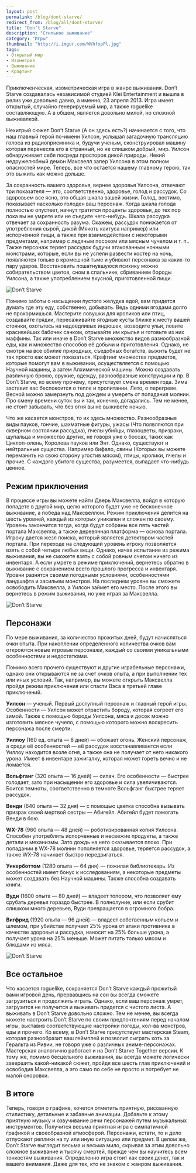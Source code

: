 ```yaml
---
layout: post
permalink: /blog/dont-starve/
redirect_from: /blog/all/dont-starve/
title: "Don’t Starve"
description: "Стильное выживание"
category: "Игры"
thumbnail: "http://i.imgur.com/WVhfxpPl.jpg"
tags:
- Открытый мир
- Изометрия
- Выживание
- Крафтинг
---
```


Приключенческая, изометрическая игра в жанре выживания. Don’t Starve создавалась независимой студией Klei Entertainment и вышла в релиз уже довольно давно, а именно, 23 апреля 2013. Игра имеет открытый, случайно генерируемый мир, а также roguelike составляющую. А в общем, является довольно милой, но сложной выживалкой.

Нехитрый сюжет Don’t Starve (А он здесь есть?) начинается с того, что наш главный герой по-имени Уилсон, услышал загадочную трансляцию голоса из радиоприемника и, будучи ученым, сконструировал машину которая перенесла его в странный, но не слишком добрый, мир. Уилсон обнаруживает себя посреди просторов дикой природы. Некий недружелюбный демон Максвелл запер Уилсона в этом полном опасностей мире. Теперь, все что остается нашему главному герою, так это выжить как можно дольше.

За сохранность вашего здоровья, вернее здоровья Уилсона, отвечают три показателя — это, соответственно, здоровье, голод и рассудок. Со здоровьем все ясно, это общая шкала вашей жизни. Голод, вестимо, показывает насколько голоден ваш персонаж. Когда шкала голода полностью опустеет, начнут тратится проценты здоровья, до тех пор пока вы не умрете или не съедите чего-нибудь. Шкала рассудка отвечает за сохранность разума. Скажем, рассудок понижается от употребления сырой, дикой (Мякоть кактуса например) или испорченной пищи, а также при взаимодействии с некоторыми предметами, например с ледяным посохом или мясным чучелом и т. п.. Также персонаж теряет рассудок будучи атакованным ночными монстрами, которые, если вы не успели развести костер на ночь, появляются только в кромешной тьме и убивают персонажа за каких-то пару ударов. Восстановить пошатнувшуюся психику можно собирательством цветов, сном в спальнике, сбриванием бороды Уилсона, а также употреблением вкусной, приготовленной пищи.

![Don’t Starve](http://i.imgur.com/t7nKl3B.jpg)

Помимо заботы о насыщении пустого желудка едой, вам придется думать где эту еду, собственно, добывать. Ведь одними ягодами долго не прокормишься. Мастерите ловушки для кроликов или птиц, создавайте грядки, пересаживайте ягодные кусты ближе к месту вашей стоянки, охотьтесь на надоедливых индюшек, возводите ульи, ловите красивейших бабочек сачком, отрывайте им крылья и готовьте из них маффины. Так или иначе в Don’t Starve множество видов разнообразной еды, как и множество способов её добычи и приготовления. Однако, не смотря на все обилие природных, съедобных богатств, выжить будет не так просто как может показаться. Крафтинг множества предметов, которые помогут вам в выживании, осуществляется с помощью Научной машины, а затем Алхимической машины. Можно создавать различную броню, оружие, одежду, разнообразные конструкции и пр. В Don’t Starve, ко всему прочему, присутствует смена времен года. Зима заставит вас беспокоится о тепле и пропитании. Лето, о перегреве. Весной можно замерзнуть под дождем и умереть от попадания молнии. Про смену времени суток вы и так, конечно, догадались. Тем не менее, не стоит забывать, что без огня вы не выживете ночью.

Что же касается монстров, то их здесь множество. Разнообразные виды пауков, гончие, шахматные фигуры, ужасы (Что появляются при скверном состоянии рассудка), пчелы убийцы, глазоцветы, призраки, щупальца и множество других, не говоря уже о боссах, таких как Циклоп-олень, Королева пауков или Энт. Однако, существуют и нейтральные существа. Например бифало, свины (Которых вы можете переманить на свою сторону угостив мясом), птицы, кролики, пчелы и прочие. С каждого убитого существа, разумеется, выпадает что-нибудь ценное.

## Режим приключения

В процессе игры вы можете найти Дверь Максвелла, войдя в которую попадете в другой мир, целю которого будет уже не бесконечное выживание, а победа над Максвеллом. Режим приключения делится на шесть уровней, каждый из которых уникален и сложен по своему. Уровень закончится тогда, когда будут собраны все пять частей портала Максвелла, а также деревянная платформа — основа портала. Игроку дается жезл поиска, который является детектором частей портала. При переходе на следующий уровень игроку позволяется взять с собой четыре любых вещи. Однако, начав испытание из режима выживания, вы не сможете взять с собой ровным счетом ничего из инвентаря. А если умрете в режиме приключений, вернетесь обратно в выживание с сохранением всего прошлого прогресса и инвентаря. Уровни разнятся своими погодными условиями, особенностями ландшафта и засильем монстров. На последнем уровне вы сможете освободить Максвелла, а Уилсон займет его место. После этого вы вернетесь в режим выживания, но уже играя за Максвелла.

![Don’t Starve](http://i.imgur.com/WVhfxpP.jpg)

## Персонажи

По мере выживания, за количество прожитых дней, будут начисляться очки опыта. При накоплении определенного количества очков вам откроются новые игровые персонажи, каждый со своими уникальными особенностями и недостатками.

<p quote>Помимо всего прочего существуют и другие играбельные персонажи, однако они открываются не за счет очков опыта, а при выполнении тех или иных условий. Так, например, вы можете открыть Максвелла пройдя режим приключения или спасти Вэса в третьей главе приключений.</p>

**Уилсон** — ученый. Первый доступный персонаж и главный герой игры. Особенности — Уилсон может отрастить бороду, которая согреет его зимой. Также с помощью бороды Уилсона, мяса и досок можно изготовить мясное чучело, с помощью которого можно воскресить персонажа после смерти.

**Уиллоу** (160 ед. опыта — 8 дней) — обожает огонь. Женский персонаж, а среди её особенностей — её рассудок восстанавливается если Уиллоу находится возле огня, а также она не получает от него никакого урона. Имеет в инвентаре зажигалку, которая может гореть вечно и не ломается.

**Вольфганг** (320 опыта — 16 дней) — силач. Его особенности — быстрее голодает, зато при насыщении его здоровье и сила увеличиваются. Боится темноты, соответственно в темноте Вольфганг быстрее теряет рассудок.

**Венди** (640 опыта — 32 дня) — с помощью цветка способна вызывать призрак своей мертвой сестры — Абигейл. Абигейл будет помогать Венди в бою.

**WX-78** (960 опыта — 48 дней) — роботизированная копия Уилсона. Способен употреблять испорченные и несвежие продукты, а также детали и механизмы. Зато дождь на него сказывается плохо. При попадании в WX-78 молнии пополняется здоровье, теряется рассудок, а также WX-78 начинает быстро передвигаться.

**Уикерботтом** (1280 опыта — 64 дня) — пожилая библиотекарь. Из особенностей имеет бонус к исследованиям, а некоторые предметы может создавать без Научной машины. Также способна создавать книги.

**Вуди** (1600 опыта — 80 дней) — владеет топором, что позволяет ему срубать деревья гораздо быстрее. В полнолуние, или если срубит слишком много деревьев, Вуди превращается в огромного бобра.

**Вигфрид** (1920 опыта — 96 дней) — владеет собственным копьем и шлемом, при убийстве получает 25% урона от атаки противника в качестве здоровья и рассудка, наносит на 25% больше урона, а получает урона на 25% меньше. Может питать только мясом и блюдами из мяса.

![Don’t Starve](http://i.imgur.com/YwBO2uC.png)

## Все остальное

Что касается roguelike, сохраняется Don’t Starve каждый прожитый вами игровой день, прервавшись на сон вы всегда сможете загрузиться и продолжить играть. Однако, если ваш персонаж умрет, загрузится не получится и выживать придется с чистого листа. А выживать в Don’t Starve довольно сложно. Тем не менее, вы всегда можете настроить Don’t Starve по своим предпочтениям перед началом игры, выставив соответствующие настройки погоды, кол-ва монстров, еды и прочего. Ко всему, в Don’t Starve присутствует мастерская Steam, которая разнообразит ваш геймплей и позволит сыграть хоть за Геральта из Ривии, не говоря уже о различных аниме-персонажах. Мастерская аналогично работает и на Don’t Starve Together версии. К тому же, помимо бесцельного выживания, вы всегда можете логически завершить какой-никакой сюжет, пройдя все шесть глав приключений и освободив Максвелла, а это само по себе не просто и потребует не малой сноровки.

## В итоге

Теперь, говоря о графике, хочется отметить приятную, рисованную стилистику, детальные и забавные анимации. Добавьте к этому приятную музыку и озвучивание речи персонажей путем музыкальных инструментов. Получится весьма приятная игра с симпатичной графикой и своеобразной атмосферой. Персонажи, кстати, то и дело отпускают реплики на ту или иную ситуацию или предмет. В целом же, Don’t Starve выглядит весьма и весьма мило, скрывая за этим довольно сложное выживание и тысячу смертей, прежде чем вы научитесь всем тонкостям выживания. Определенно игра стоит как своих денег, так и вашего внимания. Даже для тех, кто не знаком с жанром выживания.